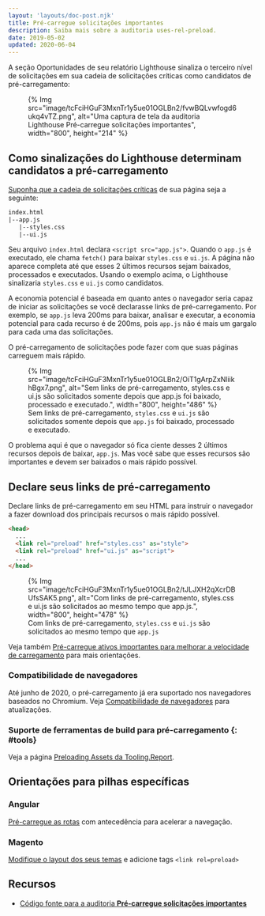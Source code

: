 ```yaml
---
layout: 'layouts/doc-post.njk'
title: Pré-carregue solicitações importantes
description: Saiba mais sobre a auditoria uses-rel-preload.
date: 2019-05-02
updated: 2020-06-04
---
```


A seção Oportunidades de seu relatório Lighthouse sinaliza o terceiro nível de solicitações em sua cadeia de solicitações críticas como candidatos de pré-carregamento:

<figure>   {% Img src="image/tcFciHGuF3MxnTr1y5ue01OGLBn2/fvwBQLvwfogd6ukq4vTZ.png", alt="Uma captura de tela da auditoria Lighthouse Pré-carregue solicitações importantes", width="800", height="214" %}</figure>

## Como sinalizações do Lighthouse determinam candidatos a pré-carregamento

[Suponha que a cadeia de solicitações críticas](/docs/lighthouse/performance/critical-request-chains/) de sua página seja a seguinte:

```html
index.html
|--app.js
   |--styles.css
   |--ui.js
```

Seu arquivo `index.html` declara `<script src="app.js">`. Quando o `app.js` é executado, ele chama `fetch()` para baixar `styles.css` e `ui.js`. A página não aparece completa até que esses 2 últimos recursos sejam baixados, processados e executados. Usando o exemplo acima, o Lighthouse sinalizaria `styles.css` e `ui.js` como candidatos.

A economia potencial é baseada em quanto antes o navegador seria capaz de iniciar as solicitações se você declarasse links de pré-carregamento. Por exemplo, se `app.js` leva 200ms para baixar, analisar e executar, a economia potencial para cada recurso é de 200ms, pois `app.js` não é mais um gargalo para cada uma das solicitações.

O pré-carregamento de solicitações pode fazer com que suas páginas carreguem mais rápido.

<figure>   {% Img src="image/tcFciHGuF3MxnTr1y5ue01OGLBn2/OiT1gArpZxNliikhBgx7.png", alt="Sem links de pré-carregamento, styles.css e ui.js são solicitados somente depois que app.js foi baixado, processado e executado.", width="800", height="486" %}   <figcaption>     Sem links de pré-carregamento, <code>styles.css</code> e <code>ui.js</code> são solicitados somente depois que <code>app.js</code> foi baixado, processado e executado. </figcaption></figure>

O problema aqui é que o navegador só fica ciente desses 2 últimos recursos depois de baixar, `app.js`. Mas você sabe que esses recursos são importantes e devem ser baixados o mais rápido possível.

## Declare seus links de pré-carregamento

Declare links de pré-carregamento em seu HTML para instruir o navegador a fazer download dos principais recursos o mais rápido possível.

```html
<head>
  ...
  <link rel="preload" href="styles.css" as="style">
  <link rel="preload" href="ui.js" as="script">
  ...
</head>
```

<figure>   {% Img src="image/tcFciHGuF3MxnTr1y5ue01OGLBn2/tJLJXH2qXcrDBUfsSAK5.png", alt="Com links de pré-carregamento, styles.css e ui.js são solicitados ao mesmo tempo que app.js.", width="800", height="478" %}   <figcaption>Com links de pré-carregamento, <code>styles.css</code> e <code>ui.js</code> são solicitados ao mesmo tempo que <code>app.js</code> </figcaption></figure>

Veja também [Pré-carregue ativos importantes para melhorar a velocidade de carregamento](https://web.dev/articles/preload-critical-assets) para mais orientações.

### Compatibilidade de navegadores

Até junho de 2020, o pré-carregamento já era suportado nos navegadores baseados no Chromium. Veja [Compatibilidade de navegadores](https://developer.mozilla.org/docs/Web/HTML/Preloading_content#Browser_compatibility) para atualizações.

### Suporte de ferramentas de build para pré-carregamento {: #tools}

Veja a página [Preloading Assets da Tooling.Report](https://bundlers.tooling.report/non-js-resources/html/preload-assets/?utm_source=web.dev&utm_campaign=lighthouse&utm_medium=uses-rel-preload).

## Orientações para pilhas específicas

### Angular

[Pré-carregue as rotas](https://web.dev/articles/route-preloading-in-angular) com antecedência para acelerar a navegação.

### Magento

[Modifique o layout dos seus temas](https://devdocs.magento.com/guides/v2.3/frontend-dev-guide/layouts/xml-manage.html) e adicione tags `<link rel=preload>`

## Recursos

- [Código fonte para a auditoria **Pré-carregue solicitações importantes**](https://github.com/GoogleChrome/lighthouse/blob/master/lighthouse-core/audits/uses-rel-preload.js)

